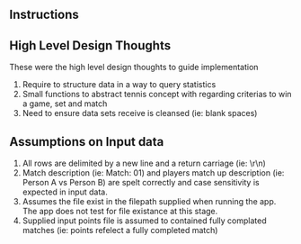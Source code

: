 ## Instructions

## High Level Design Thoughts

These were the high level design thoughts to guide implementation

1. Require to structure data in a way to query statistics
2. Small functions to abstract tennis concept with regarding criterias to win a game, set and match
3. Need to ensure data sets receive is cleansed (ie: blank spaces)

## Assumptions on Input data

1. All rows are delimited by a new line and a return carriage (ie: \r\n)
2. Match description (ie: Match: 01) and players match up description (ie: Person A vs Person B) are spelt correctly and case sensitivity is expected in input data.
3. Assumes the file exist in the filepath supplied when running the app. The app does not test for file existance at this stage.
4. Supplied input points file is assumed to contained fully complated matches (ie: points refelect a fully completed match)
